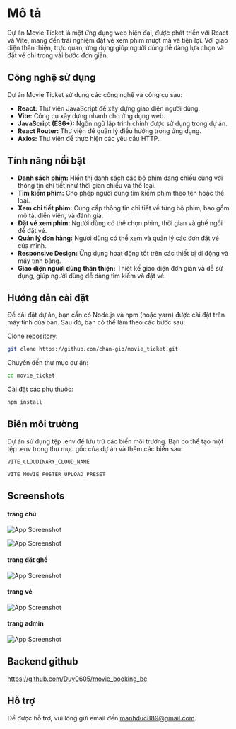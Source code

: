 
# Mô tả

Dự án Movie Ticket là một ứng dụng web hiện đại, được phát triển với React và Vite, mang đến trải nghiệm đặt vé xem phim mượt mà và tiện lợi. Với giao diện thân thiện, trực quan, ứng dụng giúp người dùng dễ dàng lựa chọn và đặt vé chỉ trong vài bước đơn giản.


## Công nghệ sử dụng

Dự án Movie Ticket sử dụng các công nghệ và công cụ sau:
- **React:** Thư viện JavaScript để xây dựng giao diện người dùng.
- **Vite:** Công cụ xây dựng nhanh cho ứng dụng web.
- **JavaScript (ES6+):** Ngôn ngữ lập trình chính được sử dụng trong dự án.
- **React Router:** Thư viện để quản lý điều hướng trong ứng dụng.
- **Axios:** Thư viện để thực hiện các yêu cầu HTTP.
## Tính năng nổi bật

- **Danh sách phim:** Hiển thị danh sách các bộ phim đang chiếu cùng với thông tin chi tiết như thời gian chiếu và thể loại.
- **Tìm kiếm phim:** Cho phép người dùng tìm kiếm phim theo tên hoặc thể loại.
- **Xem chi tiết phim:** Cung cấp thông tin chi tiết về từng bộ phim, bao gồm mô tả, diễn viên, và đánh giá.
- **Đặt vé xem phim:** Người dùng có thể chọn phim, thời gian và ghế ngồi để đặt vé.
- **Quản lý đơn hàng:** Người dùng có thể xem và quản lý các đơn đặt vé của mình.
- **Responsive Design:** Ứng dụng hoạt động tốt trên các thiết bị di động và máy tính bảng.
- **Giao diện người dùng thân thiện:** Thiết kế giao diện đơn giản và dễ sử dụng, giúp người dùng dễ dàng tìm kiếm và đặt vé.
## Hướng dẫn cài đặt

Để cài đặt dự án, bạn cần có Node.js và npm (hoặc yarn) được cài đặt trên máy tính của bạn. Sau đó, bạn có thể làm theo các bước sau:

Clone repository:
```bash
git clone https://github.com/chan-gio/movie_ticket.git
```

Chuyển đến thư mục dự án:
```bash
cd movie_ticket
```
Cài đặt các phụ thuộc:
```bash
npm install
```

## Biến môi trường

Dự án sử dụng tệp .env để lưu trữ các biến môi trường. Bạn có thể tạo một tệp .env trong thư mục gốc của dự án và thêm các biến sau:

`VITE_CLOUDINARY_CLOUD_NAME`

`VITE_MOVIE_POSTER_UPLOAD_PRESET`


## Screenshots
#### trang chủ
![App Screenshot](https://res.cloudinary.com/dkjwrhxm6/image/upload/v1749485873/z6688996731289_c140281d434e488fbbfc369b157e7627_mc083m.jpg)

![App Screenshot](https://res.cloudinary.com/dkjwrhxm6/image/upload/v1749485873/z6688996731292_1abebab18026b839c9f78fc96a1cdd0e_xvpx6a.jpg)

#### trang đặt ghế
![App Screenshot](https://res.cloudinary.com/dkjwrhxm6/image/upload/v1749485872/z6688996731290_02434f305cfbd13149c2aa4a729b812c_mqs2ox.jpg)

#### trang vé
![App Screenshot](https://res.cloudinary.com/dkjwrhxm6/image/upload/v1749485873/z6688996731268_a3baefd63e1c6b0ba48ac529e69d20b8_vqqpt9.jpg)

#### trang admin
![App Screenshot](https://res.cloudinary.com/dkjwrhxm6/image/upload/v1749485873/z6688996731291_c790992e6bc0f6b44f24a60fabbde406_b37dsf.jpg)


## Backend github
https://github.com/Duy0605/movie_booking_be
## Hỗ trợ

Để được hỗ trợ, vui lòng gửi email đến manhduc889@gmail.com.

